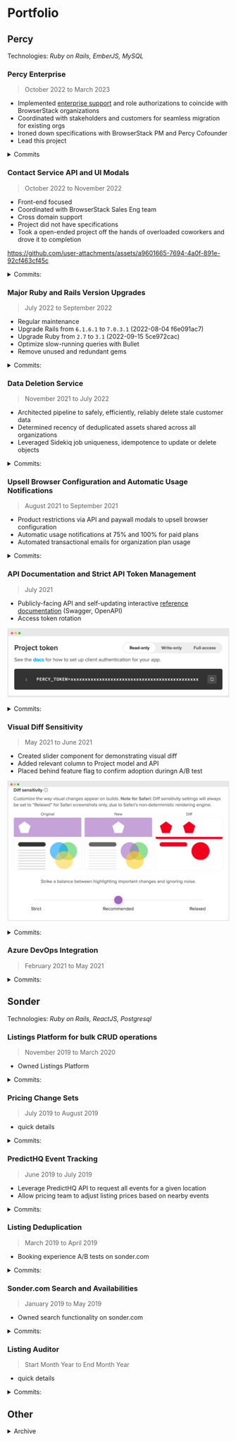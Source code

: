 # Portfolio

## Percy

Technologies: _Ruby on Rails, EmberJS, MySQL_

### Percy Enterprise

> October 2022 to March 2023

- Implemented [enterprise support](https://percy.io/enterprise) and role authorizations to coincide with BrowserStack organizations
- Coordinated with stakeholders and customers for seamless migration for existing orgs
- Ironed down specifications with BrowserStack PM and Percy Cofounder
- Lead this project

<details>
<summary>Commits</summary>

|     | Date       | Hash      | Message                                                                         |
| --- | ---------- | --------- | ------------------------------------------------------------------------------- |
| UI  | 2023-04-04 | 353495930 | Dashboard Redirect Preserves Current Team (#3464)                               |
| API | 2023-03-03 | 1c6641bf9 | Enable Teams for Newly-created Enterprise Organizations                         |
| API | 2023-03-02 | 456256b21 | Calculate Usage Stats by Enterprise Team                                        |
| UI  | 2023-03-02 | d8c790469 | Fix Teams Dropdown for all Dashboard Pages                                      |
| UI  | 2023-02-07 | 0119d3b6b | 10:38:44 -0700 Team Admins should only be Members of other teams/groups (#3337) |
| UI  | 2023-01-13 | 3151fb917 | Dropdown for `visibleOrganizationsInGroup`                                      |
| API | 2022-12-05 | e50c97455 | Implement and consume enterprise `TeamData`                                     |
| API | 2022-10-26 | 7704c4b99 | Migration: Add `enterprise_access` to organizations                             |

</details>

### Contact Service API and UI Modals

> October 2022 to November 2022

- Front-end focused
- Coordinated with BrowserStack Sales Eng team
- Cross domain support
- Project did not have specifications
- Took a open-ended project off the hands of overloaded coworkers and drove it to completion

https://github.com/user-attachments/assets/a9601665-7694-4a0f-891e-92cf463cf45c

<details>
<summary>Commits:</summary>

|     | Date       | Hash      | Message                                           |
| --- | ---------- | --------- | ------------------------------------------------- |
| UI  | 2022-11-17 | c610aae0d | Quick Contact Sales modal fixes (#3212)           |
| UI  | 2022-11-16 | 12928daaa | Contact Service Functionality (#3117)             |
| API | 2022-10-07 | 286db71b1 | Better Contact Service API Error Handling (#2853) |
| API | 2022-10-06 | 1935d9ee7 | Contact Service API (#2825)                       |

</details>

### Major Ruby and Rails Version Upgrades

> July 2022 to September 2022

- Regular maintenance
- Upgrade Rails from `6.1.6.1` to `7.0.3.1` (2022-08-04 f6e091ac7)
- Upgrade Ruby from `2.7` to `3.1` (2022-09-15 5ce972cac)
- Optimize slow-running queries with Bullet
- Remove unused and redundant gems

<details>
<summary>Commits:</summary>

|     | Date       | Hash      | Message                                                                  |
| --- | ---------- | --------- | ------------------------------------------------------------------------ |
| API | 2022-09-15 | 5ce972cac | Adopt Ruby 3.1 (#2809)                                                   |
| API | 2022-09-13 | b259326be | Update baseimage to Ruby 3 (#2781)                                       |
| API | 2022-09-12 | d5c66e5e1 | Preparation for Ruby 3 Upgrade (#2747)                                   |
| API | 2022-09-07 | 21f07a8d2 | Update `percy-style` to target Ruby 2.7 syntax (#2786)                   |
| API | 2022-08-26 | 979b7d288 | Update to new Ruby 3 compatible `percy-workloads` gem (#2779)            |
| API | 2022-08-10 | 6ac17fe22 | Serialize precision: nil for tables where datetime precision was not set |
| API | 2022-08-05 | 92980dbf2 | Rails `7.0.3.1` Upgrade (take two) (#2728)                               |
| API | 2022-08-04 | f6e091ac7 | Revert "Upgrade Rails from `6.1.6.1` to `7.0.3.1` (#2715)" (#2727)       |
| API | 2022-08-04 | f14135713 | Upgrade Rails from `6.1.6.1` to `7.0.3.1` (#2715)                        |
| API | 2022-08-02 | 71efc0b01 | Bullet Query Optimizations (#2720)                                       |
| API | 2022-08-02 | 1e033b50d | Add `Bullet.profile` to print_queries helper (#2721)                     |
| API | 2022-08-02 | 82f74377c | use RubyGems `subprocess` gem :gem: (#2722)                              |
| API | 2022-07-29 | 1ec872645 | Add `print_queries` to sql helper (#2711)                                |
| API | 2022-07-29 | 8374fa6fd | Remove unused `scientist` gem (#2714)                                    |
| API | 2022-07-28 | 9cf987e0d | Remove redundant `JSON::Api::Vanilla` gem (#2709)                        |
| API | 2022-07-28 | 688d1bc6c | Remove no longer used stripe gem (#2710)                                 |

</details>

### Data Deletion Service

> November 2021 to July 2022

- Architected pipeline to safely, efficiently, reliably delete stale customer data
- Determined recency of deduplicated assets shared across all organizations
- Leveraged Sidekiq job uniqueness, idempotence to update or delete objects

<details>
<summary>Commits:</summary>

|     | Date       | Hash      | Message                                                                   |
| --- | ---------- | --------- | ------------------------------------------------------------------------- |
| API | 2022-07-14 | ddbbab71d | Delete Associated Comment Threads and Comments (#2670)                    |
| API | 2022-07-13 | e4c1a46b5 | Delete associated Master Snapshot iff deleting latest Snapshot (#2669)    |
| API | 2022-07-12 | b5d007a53 | remove ManifestMigration rake task from cron (#2664)                      |
| API | 2022-07-01 | ecabc5725 | Add `lossy_image` deletion to DeleteImages step (#2648)                   |
| API | 2022-07-01 | 390b1ff25 | Add safeguard for `Google::Cloud::NotFound` error (#2647)                 |
| API | 2022-06-30 | 351933a7a | Remove Auth0 References (#2625)                                           |
| API | 2022-06-29 | 54cfd6b46 | Delete Images Step (#2612)                                                |
| API | 2022-06-16 | 2cb89929  | `resource.uploaded_at` should not affect GCS delete call (#2581)          |
| API | 2022-06-16 | 171ce18e3 | Delete SnapshotResources in bulk (#2582)                                  |
| API | 2022-06-16 | 455a0681b | DeletionService maybe_delete_resource! (#2565)                            |
| API | 2022-06-09 | 0fe5fa441 | fix `sha:` -> `filename:` kwarg in storage_data (#2570)                   |
| API | 2022-06-08 | a0c0c015d | Update percy-storage gem from 1.4.1 to 2.0.5 (#2567)                      |
| API | 2022-06-02 | 68388dc13 | update dev.rake (#2553)                                                   |
| API | 2022-06-02 | b45dc84f1 | Add sidekiq-deletion queue (#2554)                                        |
| API | 2022-05-10 | 99ec80c39 | delete update reused object job (#2488)                                   |
| API | 2022-03-17 | aa67ebd41 | Better Honeycomb Tracing for Object Ledger Service (#2371)                |
| API | 2022-03-12 | 14a3d9795 | Fix zscan return type for flush object ledger (#2359)                     |
| API | 2022-03-11 | 02eecac39 | Fix `OBJECT_TYPES` class variable reference (#2358)                       |
| API | 2022-03-11 | 0b74b6bdb | Decouple Image and Resource Updates + Batch Update Retries (#2337)        |
| API | 2022-03-08 | 9da156854 | Delete bulk segment update job (#2346)                                    |
| API | 2022-03-02 | e77470469 | [UpdateReusedObjects] More Logging and Re-enqueue on Success (#2332)      |
| API | 2022-03-02 | 54d823354 | Delay Cron Timings for Object Ledger Flush (#2323)                        |
| API | 2022-02-22 | 02c3298fb | Batch Object Ledger Flushes (#2294)                                       |
| API | 2022-02-03 | 9f06d8b65 | Object Ledger Service: more Honeycomb logging + update in batches (#2290) |
| API | 2022-01-31 | 3b67a8670 | Object Ledger: Rename Honeycomb Trace + Add `nil` compact (#2284)         |
| API | 2022-01-28 | dec79d941 | Backfill Reused Object Updates (#2215)                                    |
| API | 2022-01-21 | a9f2072d2 | Flush Object Ledger Updates (#2229)                                       |
| API | 2021-12-07 | f310ef40c | Object Ledger Service Touchpoints (#2211)                                 |
| API | 2021-11-10 | 50f870cd5 | Introduce Object Ledger Service (#2205)                                   |
| API | 2021-11-05 | 0c98249f5 | Add development redis instance for object ledger (#2204)                  |

</details>

### Upsell Browser Configuration and Automatic Usage Notifications

> August 2021 to September 2021

- Product restrictions via API and paywall modals to upsell browser configuration
- Automatic usage notifications at 75% and 100% for paid plans
- Automated transactional emails for organization plan usage

<details>
<summary>Commits:</summary>

|     | Date       | Hash      | Message                                                   |
| --- | ---------- | --------- | --------------------------------------------------------- |
| UI  | 2021-09-10 | 691a99d30 | Upsell Browser Configuration to New Orgs                  |
| UI  | 2021-08-16 | e1226f990 | Add note about automatically sending usage notifications  |
| API | 2021-09-10 | 2fec94e0a | Upsell Browser Configuration                              |
| API | 2021-08-24 | 0255ac546 | Bulk project browser creation/deletion as paid features   |
| API | 2021-08-16 | 03176c5e1 | Automatic usage notifications                             |
| API | 2021-08-04 | dc334358d | Endpoints for bulk ProjectBrowserTarget creation/deletion |

</details>

### API Documentation and Strict API Token Management

> July 2021

- Publicly-facing API and self-updating interactive [reference documentation](https://www.browserstack.com/docs/percy/api-reference/authentication) (Swagger, OpenAPI)
- Access token rotation

![Token rotation screenshot](./assets/access-token-rotation.png)

<details>
<summary>Commits:</summary>

|     | Date       | Hash      | Message                                              |
| --- | ---------- | --------- | ---------------------------------------------------- |
| API | 2021-07-22 | d055a301e | Migration for backfilling readonly tokens            |
| UI  | 2021-07-20 | e988a01fe | Expose ReadOnly token in UI                          |
| API | 2021-07-20 | bc8476b86 | API Documentation with rswag                         |
| API | 2021-07-06 | db600e01d | [Public API] Add Support for Project ReadOnly Tokens |

</details>

### Visual Diff Sensitivity

> May 2021 to June 2021

- Created slider component for demonstrating visual diff
- Added relevant column to Project model and API
- Placed behind feature flag to confirm adoption duringn A/B test

![Preview of visual diff sensitivity slider](./assets/diff-sensitivity-animation.png)

<details>
<summary>Commits:</summary>

|     | Date       | Hash      | Message                                                  |
| --- | ---------- | --------- | -------------------------------------------------------- |
| UI  | 2021-06-09 | 1a36792c8 | Remove Diff Sensitivity Feature Flag                     |
| UI  | 2021-06-04 | 3ab5f5278 | Visual Diff Sensitivity                                  |
| API | 2021-06-07 | 20c9e5500 | Do not update Diff Sensitivity if already a custom value |
| API | 2021-06-04 | aadccfe93 | Update Project Fuzz Factor with Diff Sensitivity         |

</details>

### Azure DevOps Integration

> February 2021 to May 2021

<details>
<summary>Commits:</summary>

|     | Date       | Hash      | Message                                                          |
| --- | ---------- | --------- | ---------------------------------------------------------------- |
| UI  | 2021-05-18 | ac529a6dc | Azure DevOps Launch                                              |
| API | 2021-04-27 | d505367ed | Better Handle Azure DevOps Errors (#1914)                        |
| API | 2021-03-31 | 034cb8ca5 | Add Pagination to Azure DevOps (#1902)                           |
| API | 2021-03-30 | b95b570c9 | Update Azure DevOps Pull Request Cassettes (#1900)               |
| API | 2021-03-30 | d465581d0 | Azure DevOps Commit Status Update Services (#1899)               |
| API | 2021-03-26 | 6929ab51c | Azure DevOps Pull Request Service (#1898)                        |
| API | 2021-03-25 | e91a26fd4 | update ADO cassettes to fix changed repo name (#1895)            |
| API | 2021-03-25 | 87005baf8 | Azure DevOps Repo Service (#1887)                                |
| API | 2021-03-19 | 84fbecf43 | Azure DevOps Service Setup (#1877)                               |
| UI  | 2021-03-10 | 361dbdf67 | Azure DevOps Integration                                         |
| API | 2021-02-18 | d17c1ea31 | db migration to add azure devops to version_control_integrations |

</details>

## Sonder

Technologies: _Ruby on Rails, ReactJS, Postgresql_

### Listings Platform for bulk CRUD operations

> November 2019 to March 2020

- Owned Listings Platform

<details>
<summary>Commits:</summary>

|     | Date                      | Hash     | Message                                                                |
| --- | ------------------------- | -------- | ---------------------------------------------------------------------- |
|     | 2020-03-20 19:21:17 -0700 | 034610a1 | reset min-los bound                                                    |
|     | 2020-03-20 17:19:20 -0700 | 5a890624 | [COVID19] Change min LOS to 30 (#1529)                                 |
|     | 2020-03-20 16:19:17 -0700 | 71a30269 | simplify logic and reduce hits to Flipper db (#1527)                   |
|     | 2020-03-20 15:56:41 -0700 | 2005c869 | [COVID19] Cap Homeaway Min LOS to 28 days max (#1525)                  |
|     | 2020-03-20 14:12:03 -0700 | da9bc751 | Time.today to Time.current (#1524)                                     |
|     | 2020-03-20 13:16:52 -0700 | 323f94d1 | [COVID19] Cap Airbnb minimum_stay_length to 28 days (#1522)            |
|     | 2020-03-18 11:08:47 -0700 | 0ed5b721 | Log Listable Upsert Errors (#1492)                                     |
|     | 2020-03-17 19:28:54 -0700 | 981239bb | [LP] Automatically create L1 listings when creating collection (#1486) |
|     | 2020-03-17 14:39:15 -0700 | b98058a3 | add channel booking id to COVID refund log (#1512)                     |
|     | 2020-03-17 13:33:37 -0700 | 45197954 | Add covid19 condition for processing airbnb cancellations (#1511)      |
|     | 2020-03-13 09:59:14 -0700 | 7d7acd8d | Add CUF Spaces to Listable (#1494)                                     |
|     | 2020-03-09 16:09:25 -0700 | 0f3aeffe | increase LOS Discount upper bound (#1482)                              |
|     | 2020-03-03 16:57:25 -0800 | fc3a6f31 | Add migration for new unit amenity fields on Listable (#1471)          |
|     | 2020-03-03 14:44:15 -0800 | 460362c3 | Migration to Add Building Fields to Listable (#1470)                   |
|     | 2020-02-27 17:27:49 -0800 | d61f9a97 | redirect requests to units to respective listable (#1459)              |
|     | 2020-02-27 14:02:29 -0800 | 71529b2f | [LP] Batch Update Homeaway Descriptions (#1456)                        |
|     | 2020-02-27 13:43:52 -0800 | 2760d5b2 | [LP] Show List on Homeaway Button (take-two) (#1450)                   |
|     | 2020-02-25 17:50:45 -0800 | 621ad935 | add internal/external listing links to listable view (#1448)           |
|     | 2020-02-25 17:39:41 -0800 | f6e69016 | Add availability serializer (#1449)                                    |
|     | 2020-02-25 14:23:18 -0800 | 34920efe | [LP] Beautify collection availabilities (#1444)                        |
|     | 2020-02-24 19:40:02 -0800 | 2ecd3f6c | [LP] Listable Details Page + Create Homeaway Listing (#1429)           |
|     | 2020-02-21 11:11:02 -0800 | 7dbb943f | Fix LP namespacing for Listings::Bookingcom (#1435)                    |
|     | 2020-02-21 10:32:59 -0800 | 082c4b0d | [LP] Delay synchronous upsert, enforce channel_name as job_id (#1434)  |
|     | 2020-02-21 06:40:47 -0800 | 17deb7a8 | Update yarn.lock file (#1431)                                          |
|     | 2020-02-20 18:06:15 -0800 | c9e02f81 | [LP] Realtime synchronous listing upserts (#1426)                      |
|     | 2020-02-19 12:33:38 -0800 | aad8fed7 | Decrease expedia listing audit batch size (#1422)                      |
|     | 2020-02-18 15:50:25 -0800 | 132c8e59 | [LP] Fix short description field (#1419)                               |
|     | 2020-02-11 16:00:46 -0800 | c7350598 | [LP] Allow search for early listed listables (#1408)                   |
|     | 2020-02-05 18:13:48 -0800 | 039aef7a | One Night Stay Applicable on Collection Details (#1396)                |
|     | 2020-01-31 15:59:11 -0800 | 3dc8d30b | fix collection status toggle (#1391)                                   |
|     | 2020-01-31 10:53:41 -0800 | 50a16ef7 | Fix Payload Button Double Render (#1388)                               |
|     | 2020-01-29 18:13:04 -0800 | 339e9591 | Primary Collection dropdown for New/Edit Listings (#1378)              |
|     | 2020-01-27 13:23:59 -0800 | 63444ec1 | Primary Collection Migration (#1375)                                   |
|     | 2020-01-23 17:57:45 -0800 | 7248577f | Delay LOS price factor job by 5 seconds (#1370)                        |
|     | 2020-01-23 17:53:59 -0800 | 738eeaf0 | [LP] Alert on Bad Collection Creation and Edit (#1372)                 |
|     | 2020-01-17 18:27:53 -0800 | cfbb7b92 | [LP] Display Modals on the Listings Platform (#1363)                   |
|     | 2020-01-10 18:49:40 -0800 | 89693084 | [LP] Expose Expedia property status check (#1351)                      |
|     | 2020-01-10 15:59:42 -0800 | 56781aa3 | [LP] Select Primary Listable for Collection (#1349)                    |
|     | 2020-01-08 15:25:39 -0800 | b90495ca | Allow selection of primary listable on a collection (#1345)            |
|     | 2020-01-07 15:08:48 -0800 | 14cf311d | [LP] Filter out inactive listings from listable search (#1336)         |
|     | 2020-01-06 17:15:49 -0800 | f28d902c | Fix Listable LOS discount job callback (#1337)                         |
|     | 2020-01-06 11:33:52 -0800 | 5fdac225 | Newly Created Listables Should Respect LOS City Discounts (#1270)      |
|     | 2019-12-20 16:04:32 -0800 | bedc6496 | Make property type editable for Expedia and Bookingcom (#1331)         |
|     | 2019-11-27 12:46:48 -0800 | 4792652a | [LP] Publish listing to CUF (#1290)                                    |
|     | 2019-11-26 14:05:28 -0800 | e8d0381b | Present Unique Listing and Collection Photos (#1287)                   |
|     | 2019-11-26 14:05:13 -0800 | b6db730c | Only relist Homeaway listings on another account (#1285)               |
|     | 2019-11-14 16:01:57 -0700 | 1ea1eea4 | Relist Homeaway/VRBO Listings (#1230)                                  |

Supporting commits in monolith repo

|     | Date                      | Hash       | Message                                                               |
| --- | ------------------------- | ---------- | --------------------------------------------------------------------- |
|     | 2020-03-12 15:55:24 -0700 | 10d1318549 | good suggestions, hound! 👍🏾                                           |
|     | 2020-03-12 15:48:27 -0700 | ddc5064073 | include new building change for restaurant_in_building                |
|     | 2020-03-12 15:47:53 -0700 | 27ada3a99e | upsert Cuf::Space fields                                              |
|     | 2020-03-06 17:27:10 -0800 | 159ca7fcc2 | add strangely named room_id and rate_id                               |
|     | 2020-03-06 14:21:51 -0800 | e30f2ec049 | only return first booking result for external id                      |
|     | 2020-03-06 14:02:12 -0800 | 85b48b4de3 | return actual HTML objects                                            |
|     | 2020-03-06 12:48:00 -0800 | 2b15e8a36b | use inquiry decorator                                                 |
|     | 2020-03-06 11:40:46 -0800 | 381d86412c | display OTA info on Inquiry view in the BEN                           |
|     | 2020-03-05 20:22:42 -0800 | 2ab296d5d1 | button resurfaced in the merge. removing again                        |
|     | 2020-03-04 14:31:11 -0800 | c7fd4ac40c | only show buttons if have distribution role                           |
|     | 2020-03-03 15:31:37 -0800 | 25604cb666 | upsert new building amenities                                         |
|     | 2020-03-03 12:56:12 -0800 | 70886e474d | rename field to match building attribute                              |
|     | 2020-03-02 16:21:06 -0800 | 4f30237482 | reduncancy department of redundancy                                   |
|     | 2020-03-02 14:04:18 -0800 | 277849e134 | missing field from another PR (#9747)                                 |
|     | 2020-03-02 13:26:55 -0800 | a92f1d39dc | better separation of fields                                           |
|     | 2020-03-02 13:23:21 -0800 | cdc933f0ee | add building and hotel fields to listable upsert                      |
|     | 2020-02-27 17:33:57 -0800 | 8fa4bab492 | change OTA link, remove deprecation warning                           |
|     | 2020-02-25 10:42:25 -0800 | e4181c6d2b | Revise CUF link deprecation message                                   |
|     | 2020-02-25 10:41:47 -0800 | d3c9d5206d | change Validate button to GET rather than POST to match OTA links     |
|     | 2020-02-24 19:49:54 -0800 | 1ef7bee745 | 🐕                                                                    |
|     | 2020-02-24 19:44:24 -0800 | 2a4f91fde8 | add View OTA Links button/link                                        |
|     | 2020-02-24 19:43:51 -0800 | 7277c47e69 | deprecate CUF OTA channel links                                       |
|     | 2020-02-20 16:00:56 -0800 | 455137b6d2 | actually remove the button                                            |
|     | 2020-02-20 14:33:09 -0800 | 7476f469e5 | remove List on Homeaway button from CUF                               |
|     | 2020-02-03 08:22:57 -0800 | 9465270dcb | [CUF] Remove OTA channel buttons (#9598)                              |
|     | 2020-01-16 16:12:31 -0800 | be64dd9386 | Stop Erroneous Unit Upserts (#9452)                                   |
|     | 2020-01-06 11:53:02 -0800 | fc55464c7c | Make listable upsert synchronous in the CUF and display error (#9291) |
|     | 2019-12-20 15:32:29 -0800 | 31d74bed3c | allow upsert empty array of channels (#9264)                          |
|     | 2019-12-19 17:07:02 -0800 | d019a52756 | Validate Units before upserting to Listings (#8864)                   |
|     | 2019-11-25 17:35:50 -0700 | 80565b9b3f | Add CUF validations for LTR and Min                                   |

</details>

### Pricing Change Sets

> July 2019 to August 2019

- quick details

<details>
<summary>Commits:</summary>

|       | Date                      | Hash       | Message                                                              |
| ----- | ------------------------- | ---------- | -------------------------------------------------------------------- |
|       | 2019-08-14 13:38:49 -0700 | d24085c    | Change Sets Revert Revert (#327)                                     |
|       | 2019-08-01 09:51:32 -0700 | a3f43a6    | Revert "Apply and Commit Change Sets to PriceCalendar (#265)" (#321) |
|       | 2019-07-31 19:27:52 -0700 | a88fe81    | attempt at sticky price editor (#319)                                |
| Rails | 2019-08-01 09:27:17 -0700 | 24fb98dd68 | Correct change set value field from int to decimal (#7372)           |
| Rails | 2019-07-31 18:38:14 -0700 | 6ef3914162 | Ensure Change Set prices abide by min and max price rules (#7281)    |
|       | 2019-07-31 19:11:28 -0700 | f1a5550    | Apply and Commit Change Sets to PriceCalendar (#265)                 |
|       | 2019-07-22 15:48:38 -0700 | 3157265    | fix off-by-one PriceCalendar blended row calculation (#317)          |
|       | 2019-07-10 17:06:03 -0700 | 740a9c2    | column OccupancyRate respects day of week filter (#296)              |
|       | 2019-06-28 16:24:44 -0700 | 8af9312    | Events Feed for Compression Nights (#293)                            |
|       | 2019-06-20 11:49:37 -0700 | 57a5ace    | add RMP_USERNAME and RMP_PASSWORD to app.json (#270)                 |
|       | 2019-06-17 15:14:19 -0700 | 1808bcf    | Decouple UnitDatePricing from PriceCalendar (#262)                   |
|       | 2019-05-30 12:25:17 -0700 | 349a0cf    | Visually distinguish weekends and employee bookings (#255)           |
|       | 2019-05-29 17:30:04 -0700 | c92aa31    | Break Out Dashboard Components into respective Cards (#243)          |
|       | 2019-05-24 19:47:44 -0700 | cc1d89b    | Add day of week filter for PriceCalendar (#235)                      |

</details>

### PredictHQ Event Tracking

> June 2019 to July 2019

- Leverage PredictHQ API to request all events for a given location
- Allow pricing team to adjust listing prices based on nearby events

<details>
<summary>Commits:</summary>

|     | Date                      | Hash    | Message                                       |
| --- | ------------------------- | ------- | --------------------------------------------- |
|     | 2019-07-19 19:26:28 -0700 | b86b55c | Request all PredictHQ API page results (#310) |
|     | 2019-07-02 15:52:10 -0700 | 5f33700 | add PREDICT_HQ_SECRET to app.json (#298)      |

</details>

### Listing Deduplication

> March 2019 to April 2019

- Booking experience A/B tests on sonder.com

<details>
<summary>Commits:</summary>

|     | Date                      | Hash       | Message                                                                                          |
| --- | ------------------------- | ---------- | ------------------------------------------------------------------------------------------------ |
|     | 2019-04-12 09:40:29 -0700 | 6c91dc0e2e | fix dedupe regular expression matching on hyphens in ad_name adjective (#6468)                   |
|     | 2019-04-05 13:06:50 -0700 | 4849ad3561 | more robust regex logic for hiding ad_name extensions (#6445)                                    |
|     | 2019-04-05 09:09:40 -0700 | f97ede912e | fix hyphenation on search results (#6443)                                                        |
|     | 2019-04-04 17:22:36 -0700 | 4099315dd4 | fix ad names with hyphens in dedupe test (#6442)                                                 |
|     | 2019-04-03 15:01:37 -0700 | 132b757338 | launch Denver on sonder.com 🌇 (#6428)                                                           |
|     | 2019-04-03 12:24:48 -0700 | 70271e4c3f | [sondercom] dedupe listings by showing only one of any available listings per collection (#6290) |

</details>

### Sonder.com Search and Availabilities

> January 2019 to May 2019

- Owned search functionality on sonder.com

<details>
<summary>Commits:</summary>

|     | Date                      | Hash       | Message                                                                                        |
| --- | ------------------------- | ---------- | ---------------------------------------------------------------------------------------------- |
|     | 2019-05-09 10:46:50 -0700 | 0e0341110d | redirect to not_found when user tries to view an invalid unit_id (#6661)                       |
|     | 2019-05-01 16:34:57 -0700 | e2de94f9cd | fix max-width of booking bar elements for search page on iPad (#6649)                          |
|     | 2019-05-01 15:07:04 -0700 | 3ddae94bfd | [sondercom] change session cookie expiry to 14 days (#6642)                                    |
|     | 2019-04-30 14:09:11 -0700 | 8db9d6f31b | Fix inconsistent specs from A/B tests (#6638)                                                  |
|     | 2019-04-29 12:02:56 -0700 | c83317448c | [sondercom] Persistent Booking Bar A/B Test (#6583)                                            |
|     | 2019-04-18 14:46:23 -0700 | 21aaab0783 | [sondercom] Prevent Viewing Past Availabilites (#6531)                                         |
|     | 2019-04-15 17:23:57 -0700 | e5e908b404 | fix booking confirmation partial (#6508)                                                       |
|     | 2019-04-15 11:17:33 -0700 | 9e3a01d793 | prevent allowing booking confirmation email if booking not chargable (#6500)                   |
|     | 2019-04-12 17:14:01 -0700 | 3fb8a0107a | limit availabilities on unit listing view to 18 months (#6493)                                 |
|     | 2019-03-28 08:03:45 -0700 | d583b70343 | Fix issue where payments are rejected past 6pm for same-day bookings (#6363)                   |
|     | 2019-03-07 11:59:43 -0800 | 47c8b5fdc6 | [sondercom] Prevent booking in the past + useful inquiry failure message (#6221)               |
|     | 2019-03-06 19:42:36 -0800 | d4c497ca54 | fix clockwork skipping OTA::Availabilities::UpsertAllUnitsWorker job (#6222)                   |
|     | 2019-02-26 12:09:23 -0800 | 86e0727ff3 | replace booking with lease_inquiry for GTM event tracking (#6140)                              |
|     | 2019-02-25 19:30:40 -0800 | 3e5f6c183d | Added additional tracking data for GTM events (#6133)                                          |
|     | 2019-02-22 14:25:02 -0800 | 3d0f109c14 | Add Unique Neighborhood Content and Additional Parking Details (#6106)                         |
|     | 2019-02-20 11:14:29 -0800 | 3521db084b | Remove non-bookable units from search (#6087)                                                  |
|     | 2019-02-16 12:21:26 -0800 | 42027dce8d | remove employee from carousel (#6072)                                                          |
|     | 2019-02-13 12:08:24 -0800 | 9e7ca35c04 | Only enforce inquiry validation if booked through sonder.com (#6038)                           |
|     | 2019-02-11 14:13:54 -0800 | f6b30a769a | fix tests broken by enforcing unit night stay (#6014)                                          |
|     | 2019-02-11 11:54:34 -0700 | 3d79b5efad | Enforce Max Night Stay on Sonder.com (#5950)                                                   |
|     | 2019-02-08 14:53:02 -0800 | 103cf6bdc5 | add SonderEmployee to Guest Reason Stay on inquiry (#6002)                                     |
|     | 2019-02-06 15:25:13 -0800 | 864bb18008 | [GTM][GA][SEO] Add additional tracking parameters to booking confirmation and searches (#5985) |
|     | 2019-02-06 13:46:32 -0800 | a3f5daae55 | add clause to sonder terms of service for background checks (#5988)                            |
|     | 2019-01-25 13:04:22 -0800 | 72c0780bdb | Hide units not yet bookable from search results (#5809)                                        |
|     | 2019-01-22 17:05:15 -0800 | 39335f0446 | lower floor on nightly rates in Rome to increase demand (#5906)                                |
|     | 2019-01-16 17:25:59 -0800 | de26153bce | Remove stay_type from city links on homepage (#5875)                                           |
|     | 2019-01-15 16:46:58 -0800 | 8932520514 | [sondercom] Support Max Night on Sonder.com (#5848)                                            |
|     | 2019-01-08 17:19:38 -0800 | 0439bdf499 | Adjust NYC price discount to 0% weekly and 10% monthly (#5815)                                 |
|     | 2019-01-07 12:44:12 -0800 | 99424516af | Add upsert listing button to CUF (#5681)                                                       |

</details>

### Listing Auditor

> Start Month Year to End Month Year

- quick details

<details>
<summary>Commits:</summary>

|     | Date                      | Hash     | Message                                                                         |
| --- | ------------------------- | -------- | ------------------------------------------------------------------------------- |
|     | 2019-11-08 14:48:11 -0700 | 6b2d3653 | [LP][Auditor] Expose Auditor Results on LP (#1243)                              |
|     | 2019-11-07 18:11:19 -0700 | fbd7edbf | [LP][Auditor] Auditor Report Generation and Upload to S3 (#1241)                |
|     | 2019-10-28 14:11:37 -0700 | c6c18ec5 | generate audit report and upload to S3                                          |
|     | 2019-10-22 13:50:40 -0700 | 957743b4 | quick fixes to isolated LP issues (#1219)                                       |
|     | 2019-10-21 17:54:29 -0700 | 96a957d3 | Fix nil pointer for collection view in LP (#1217)                               |
|     | 2019-10-21 16:15:18 -0700 | 85f2cbc0 | LP Enhancements (Balcony/Terrace in Expedia Collection Names) (#1214)           |
|     | 2019-10-21 16:08:37 -0700 | 987d2d8a | Upsert airbnb listings for city on LOS discount update (#1194)                  |
|     | 2019-10-09 14:24:31 -0700 | 296d4038 | [LP] Listing Platform UI Enhancements (#1174)                                   |
|     | 2019-10-06 14:05:55 -0700 | 84a2fdc4 | [Auditor] Audit Airbnb Collections (RoomTypes) (#1165)                          |
|     | 2019-10-04 18:49:53 -0700 | b6395b32 | Add table of city discounts to LOS tool (#1170)                                 |
|     | 2019-10-04 16:16:30 -0700 | cb85e352 | [Auditor] Scale back listing auditor threads, fix AuditorRun.create! (#1164)    |
|     | 2019-10-03 01:01:35 -0700 | 97589e7b | [Auditor] Filter out RoomTypes and RatePlans for deactivated listings (#1155)   |
|     | 2019-09-30 23:55:37 -0700 | b759f5fb | [Auditor] Concurrently Audit RoomTypes and Rate Plans (#1119)                   |
|     | 2019-09-28 18:09:22 -0700 | b526c596 | LOS support for various city names (#1138)                                      |
|     | 2019-09-27 18:41:11 -0700 | 11e01622 | Undo city name normalization in LOS discount tool (#1137)                       |
|     | 2019-09-27 16:10:14 -0700 | c382dec1 | Frontend for OTA LOS discount (#1130)                                           |
|     | 2019-09-11 16:21:57 -0700 | 2c7a0c20 | [Auditor] Bookingcom Live Status Auditor (#1088)                                |
|     | 2019-09-10 12:10:35 -0700 | c65a1dd4 | [Auditor] Add Expedia Live Status and datadog stats to listing auditor (#1066)  |
|     | 2019-09-07 16:10:59 -0700 | f716d338 | Remove foreign key to listings on listing audit flag, make non-nullable (#1073) |
|     | 2019-09-06 17:38:29 -0700 | 2cb07d92 | hotfix for pre-existing foreign key (#1072)                                     |
|     | 2019-09-05 15:51:00 -0700 | 13339f99 | Listing Auditor Refresh (#1058)                                                 |

</details>

## Other

<details>
<summary>Archive</summary>

### LendUp

- Account Management Service
  - Clock Service
  - Interest Policy
- Loan Origination Workflow

### HotPads

- Reputation Service

### SPARTA

- VM Imaging System Automation
</details>
